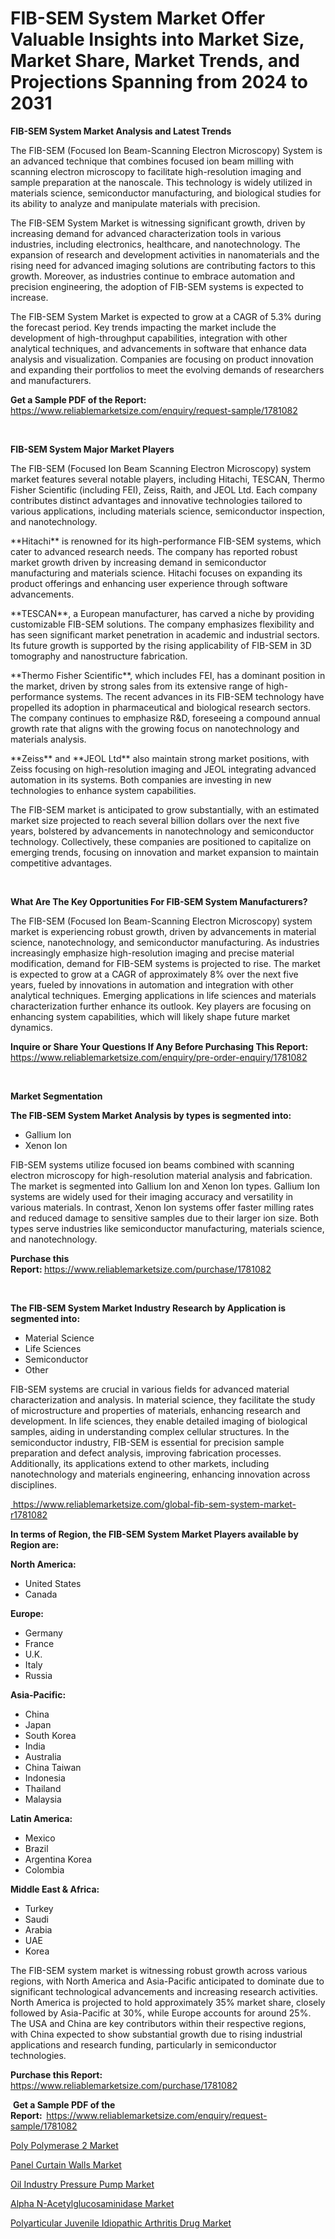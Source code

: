 <p><h1>FIB-SEM System Market Offer Valuable Insights into Market Size, Market Share, Market Trends, and Projections Spanning from 2024 to 2031</h1></p><p><strong>FIB-SEM System Market Analysis and Latest Trends</strong></p>
<p><p>The FIB-SEM (Focused Ion Beam-Scanning Electron Microscopy) System is an advanced technique that combines focused ion beam milling with scanning electron microscopy to facilitate high-resolution imaging and sample preparation at the nanoscale. This technology is widely utilized in materials science, semiconductor manufacturing, and biological studies for its ability to analyze and manipulate materials with precision.</p><p>The FIB-SEM System Market is witnessing significant growth, driven by increasing demand for advanced characterization tools in various industries, including electronics, healthcare, and nanotechnology. The expansion of research and development activities in nanomaterials and the rising need for advanced imaging solutions are contributing factors to this growth. Moreover, as industries continue to embrace automation and precision engineering, the adoption of FIB-SEM systems is expected to increase.</p><p>The FIB-SEM System Market is expected to grow at a CAGR of 5.3% during the forecast period. Key trends impacting the market include the development of high-throughput capabilities, integration with other analytical techniques, and advancements in software that enhance data analysis and visualization. Companies are focusing on product innovation and expanding their portfolios to meet the evolving demands of researchers and manufacturers.</p></p>
<p><strong>Get a Sample PDF of the Report:&nbsp;</strong> <a href="https://www.reliablemarketsize.com/enquiry/request-sample/1781082?utm_campaign=1590&utm_medium=2&utm_source=Github&utm_content=ia&utm_term=13102024&utm_id=fib-sem-system">https://www.reliablemarketsize.com/enquiry/request-sample/1781082</a></p>
<p>&nbsp;</p>
<p><strong>FIB-SEM System Major Market Players</strong></p>
<p><p>The FIB-SEM (Focused Ion Beam Scanning Electron Microscopy) system market features several notable players, including Hitachi, TESCAN, Thermo Fisher Scientific (including FEI), Zeiss, Raith, and JEOL Ltd. Each company contributes distinct advantages and innovative technologies tailored to various applications, including materials science, semiconductor inspection, and nanotechnology.</p><p>**Hitachi** is renowned for its high-performance FIB-SEM systems, which cater to advanced research needs. The company has reported robust market growth driven by increasing demand in semiconductor manufacturing and materials science. Hitachi focuses on expanding its product offerings and enhancing user experience through software advancements.</p><p>**TESCAN**, a European manufacturer, has carved a niche by providing customizable FIB-SEM solutions. The company emphasizes flexibility and has seen significant market penetration in academic and industrial sectors. Its future growth is supported by the rising applicability of FIB-SEM in 3D tomography and nanostructure fabrication.</p><p>**Thermo Fisher Scientific**, which includes FEI, has a dominant position in the market, driven by strong sales from its extensive range of high-performance systems. The recent advances in its FIB-SEM technology have propelled its adoption in pharmaceutical and biological research sectors. The company continues to emphasize R&D, foreseeing a compound annual growth rate that aligns with the growing focus on nanotechnology and materials analysis.</p><p>**Zeiss** and **JEOL Ltd** also maintain strong market positions, with Zeiss focusing on high-resolution imaging and JEOL integrating advanced automation in its systems. Both companies are investing in new technologies to enhance system capabilities.</p><p>The FIB-SEM market is anticipated to grow substantially, with an estimated market size projected to reach several billion dollars over the next five years, bolstered by advancements in nanotechnology and semiconductor technology. Collectively, these companies are positioned to capitalize on emerging trends, focusing on innovation and market expansion to maintain competitive advantages.</p></p>
<p>&nbsp;</p>
<p><strong>What Are The Key Opportunities For FIB-SEM System Manufacturers?</strong></p>
<p><p>The FIB-SEM (Focused Ion Beam-Scanning Electron Microscopy) system market is experiencing robust growth, driven by advancements in material science, nanotechnology, and semiconductor manufacturing. As industries increasingly emphasize high-resolution imaging and precise material modification, demand for FIB-SEM systems is projected to rise. The market is expected to grow at a CAGR of approximately 8% over the next five years, fueled by innovations in automation and integration with other analytical techniques. Emerging applications in life sciences and materials characterization further enhance its outlook. Key players are focusing on enhancing system capabilities, which will likely shape future market dynamics.</p></p>
<p><strong>Inquire or Share Your Questions If Any Before Purchasing This Report:</strong> <a href="https://www.reliablemarketsize.com/enquiry/pre-order-enquiry/1781082?utm_campaign=1590&utm_medium=2&utm_source=Github&utm_content=ia&utm_term=13102024&utm_id=fib-sem-system">https://www.reliablemarketsize.com/enquiry/pre-order-enquiry/1781082</a></p>
<p>&nbsp;</p>
<p><strong>Market Segmentation</strong></p>
<p><strong>The FIB-SEM System Market Analysis by types is segmented into:</strong></p>
<p><ul><li>Gallium Ion</li><li>Xenon Ion</li></ul></p>
<p><p>FIB-SEM systems utilize focused ion beams combined with scanning electron microscopy for high-resolution material analysis and fabrication. The market is segmented into Gallium Ion and Xenon Ion types. Gallium Ion systems are widely used for their imaging accuracy and versatility in various materials. In contrast, Xenon Ion systems offer faster milling rates and reduced damage to sensitive samples due to their larger ion size. Both types serve industries like semiconductor manufacturing, materials science, and nanotechnology.</p></p>
<p><strong>Purchase this Report:&nbsp;</strong><a href="https://www.reliablemarketsize.com/purchase/1781082?utm_campaign=1590&utm_medium=2&utm_source=Github&utm_content=ia&utm_term=13102024&utm_id=fib-sem-system">https://www.reliablemarketsize.com/purchase/1781082</a></p>
<p>&nbsp;</p>
<p><strong>The FIB-SEM System Market Industry Research by Application is segmented into:</strong></p>
<p><ul><li>Material Science</li><li>Life Sciences</li><li>Semiconductor</li><li>Other</li></ul></p>
<p><p>FIB-SEM systems are crucial in various fields for advanced material characterization and analysis. In material science, they facilitate the study of microstructure and properties of materials, enhancing research and development. In life sciences, they enable detailed imaging of biological samples, aiding in understanding complex cellular structures. In the semiconductor industry, FIB-SEM is essential for precision sample preparation and defect analysis, improving fabrication processes. Additionally, its applications extend to other markets, including nanotechnology and materials engineering, enhancing innovation across disciplines.</p></p>
<p><a href="https://www.reliablemarketsize.com/global-fib-sem-system-market-r1781082?utm_campaign=1590&utm_medium=2&utm_source=Github&utm_content=ia&utm_term=13102024&utm_id=fib-sem-system">&nbsp;https://www.reliablemarketsize.com/global-fib-sem-system-market-r1781082</a></p>
<p><strong>In terms of Region, the FIB-SEM System Market Players available by Region are:</strong></p>
<p>
    <p> <strong> North America: </strong>
        <ul>
            <li>United States</li>
            <li>Canada</li>
        </ul>
        </p> 
    <p> <strong> Europe: </strong>
        <ul>
            <li>Germany</li>
            <li>France</li>
            <li>U.K.</li>
            <li>Italy</li>
            <li>Russia</li>
        </ul>
        </p> 
    <p> <strong> Asia-Pacific: </strong>
        <ul>
            <li>China</li>
            <li>Japan</li>
            <li>South Korea</li>
            <li>India</li>
            <li>Australia</li>
            <li>China Taiwan</li>
            <li>Indonesia</li>
            <li>Thailand</li>
            <li>Malaysia</li>
        </ul>
        </p> 
    <p> <strong> Latin America: </strong>
        <ul>
            <li>Mexico</li>
            <li>Brazil</li>
            <li>Argentina Korea</li>
            <li>Colombia</li>
        </ul>
        </p> 
    <p> <strong> Middle East & Africa: </strong>
        <ul>
            <li>Turkey</li>
            <li>Saudi</li>
            <li>Arabia</li>
            <li>UAE</li>
            <li>Korea</li>
        </ul>
    </p>
    </p>
<p><p>The FIB-SEM system market is witnessing robust growth across various regions, with North America and Asia-Pacific anticipated to dominate due to significant technological advancements and increasing research activities. North America is projected to hold approximately 35% market share, closely followed by Asia-Pacific at 30%, while Europe accounts for around 25%. The USA and China are key contributors within their respective regions, with China expected to show substantial growth due to rising industrial applications and research funding, particularly in semiconductor technologies.</p></p>
<p><strong>Purchase this Report: </strong><a href="https://www.reliablemarketsize.com/purchase/1781082?utm_campaign=1590&utm_medium=2&utm_source=Github&utm_content=ia&utm_term=13102024&utm_id=fib-sem-system">https://www.reliablemarketsize.com/purchase/1781082</a></p>
<p>&nbsp;<strong>Get a Sample PDF of the Report:&nbsp;&nbsp;</strong><a href="https://www.reliablemarketsize.com/enquiry/request-sample/1781082?utm_campaign=1590&utm_medium=2&utm_source=Github&utm_content=ia&utm_term=13102024&utm_id=fib-sem-system">https://www.reliablemarketsize.com/enquiry/request-sample/1781082</a></p>
<p><strong></strong></p>
<p><p><a href="https://www.linkedin.com/pulse/global-poly-polymerase-2-market-trends-innovations-forward-looking-hfguf?utm_campaign=1590&utm_medium=2&utm_source=Github&utm_content=ia&utm_term=13102024&utm_id=fib-sem-system">Poly Polymerase 2 Market</a></p><p><a href="https://www.linkedin.com/pulse/panel-curtain-walls-market-strategic-insights-product-evolution-7wsef?utm_campaign=1590&utm_medium=2&utm_source=Github&utm_content=ia&utm_term=13102024&utm_id=fib-sem-system">Panel Curtain Walls Market</a></p><p><a href="https://www.linkedin.com/pulse/oil-industry-pressure-pump-forecast-market-shifts-strategic-v9xwf?utm_campaign=1590&utm_medium=2&utm_source=Github&utm_content=ia&utm_term=13102024&utm_id=fib-sem-system">Oil Industry Pressure Pump Market</a></p><p><a href="https://www.linkedin.com/pulse/alpha-n-acetylglucosaminidase-market-emerging-trends-future-ukcqf?utm_campaign=1590&utm_medium=2&utm_source=Github&utm_content=ia&utm_term=13102024&utm_id=fib-sem-system">Alpha N-Acetylglucosaminidase Market</a></p><p><a href="https://www.linkedin.com/pulse/global-polyarticular-juvenile-idiopathic-arthritis-drug-market-5hg2f?utm_campaign=1590&utm_medium=2&utm_source=Github&utm_content=ia&utm_term=13102024&utm_id=fib-sem-system">Polyarticular Juvenile Idiopathic Arthritis Drug Market</a></p></p>